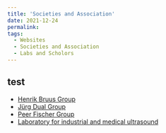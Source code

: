 ```yaml
---
title: 'Societies and Association'
date: 2021-12-24
permalink: 
tags:
  - Websites
  - Societies and Association
  - Labs and Scholors
---
```


## test
* [Henrik Bruus Group](https://www.staff.dtu.dk/bruus/researchgroup)
* [‪Jürg Dual‬ Group](https://expdyn.ethz.ch/)
* [‪Peer Fischer‬ Group](https://pf.is.mpg.de/)
* [Laboratory for industrial and medical ultrasound](http://limu.msu.ru/?language=en)

